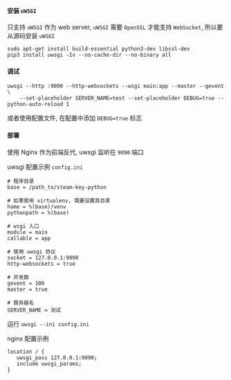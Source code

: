#### 安装 `uWSGI`

只支持 `uWSGI` 作为 web server, `uWSGI` 需要 `OpenSSL` 才能支持 `WebSocket`, 所以要从源码安装 `uWSGI`

```shell
sudo apt-get install build-essential python3-dev libssl-dev
pip3 install uwsgi -Iv --no-cache-dir --no-binary all 
```

#### 调试

```shell
uwsgi --http :9090 --http-websockets --wsgi main:app --master --gevent \
    --set-placeholder SERVER_NAME=test --set-placeholder DEBUG=true --python-auto-reload 1
```

或者使用配置文件, 在配置中添加 `DEBUG=true` 标志

#### 部署

使用 Nginx 作为前端反代, uwsgi 监听在 `9090` 端口

uwsgi 配置示例 `config.ini`

```
# 程序目录
base = /path_to/steam-key-python

# 如果使用 virtualenv, 需要设置其目录
home = %(base)/venv
pythonpath = %(base)

# wsgi 入口
module = main
callable = app

# 使用 uwsgi 协议
socket = 127.0.0.1:9090
http-websockets = true

# 并发数
gevent = 100
master = true

# 服务器名
SERVER_NAME = 测试

```

运行 `uwsgi --ini config.ini`

nginx 配置示例

```shell
location / {
   uwsgi_pass 127.0.0.1:9090;
   include uwsgi_params;
}
```



